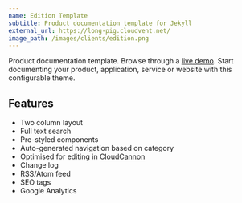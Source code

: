 ```yaml
---
name: Edition Template
subtitle: Product documentation template for Jekyll
external_url: https://long-pig.cloudvent.net/
image_path: /images/clients/edition.png
---
```


Product documentation template. Browse through a [live demo](https://long-pig.cloudvent.net/).
Start documenting your product, application, service or website with this configurable theme.

## Features

* Two column layout
* Full text search
* Pre-styled components
* Auto-generated navigation based on category
* Optimised for editing in [CloudCannon](https://cloudcannon.com/)
* Change log
* RSS/Atom feed
* SEO tags
* Google Analytics

